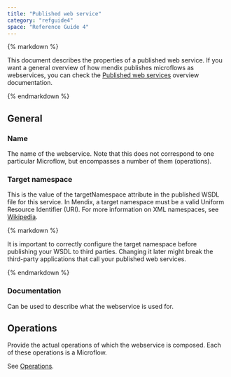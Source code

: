 ```yaml
---
title: "Published web service"
category: "refguide4"
space: "Reference Guide 4"
---
```

<div class="alert alert-warning">{% markdown %}

This document describes the properties of a published web service. If you want a general overview of how mendix publishes microflows as webservices, you can check the [Published web services](Published+Web+Services) overview documentation.

{% endmarkdown %}</div>

## General

### Name

The name of the webservice. Note that this does not correspond to one particular Microflow, but encompasses a number of them (operations).

### Target namespace

This is the value of the targetNamespace attribute in the published WSDL file for this service. In Mendix, a target namespace must be a valid Uniform Resource Identifier (URI). For more information on XML namespaces, see [Wikipedia](http://en.wikipedia.org/wiki/XML_namespace).

<div class="alert alert-warning">{% markdown %}

It is important to correctly configure the target namespace before publishing your WSDL to third parties. Changing it later might break the third-party applications that call your published web services.

{% endmarkdown %}</div>

### Documentation

Can be used to describe what the webservice is used for.

## Operations

Provide the actual operations of which the webservice is composed. Each of these operations is a Microflow.

See [Operations](Operations).